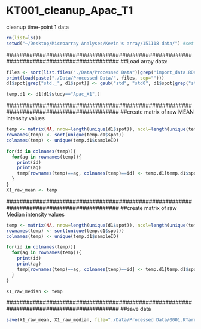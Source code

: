 # KT001_cleanup_Apac_T1
cleanup time-point 1 data

```r
rm(list=ls())
setwd("~/Desktop/Microarray Analyses/Kevin's array/151118 data/") #set working directory (folder where Apac array files are stored)
```

##########################################################################################
##Load array data:

```r
files <- sort(list.files("./Data/Processed Data")[grep("import_data.RData", list.files("./Data/Processed Data"))], decreasing=T)[1]
print(load(paste("./Data/Processed Data/", files, sep=""))) 
d1$spot[grep("std._", d1$spot)] <- gsub("std", "std0", d1$spot[grep("std._", d1$spot)])

temp.d1 <- d1[d1$study=="Apac_X1",]
```

##########################################################################################
##create matrix of raw MEAN intensity values

```r
temp <- matrix(NA, nrow=length(unique(d1$spot)), ncol=length(unique(temp.d1$sampleID)))
rownames(temp) <- sort(unique(temp.d1$spot))
colnames(temp) <- unique(temp.d1$sampleID)

for(id in colnames(temp)){
  for(ag in rownames(temp)){
    print(id)
    print(ag)
    temp[rownames(temp)==ag, colnames(temp)==id] <- temp.d1[temp.d1$spot==ag & temp.d1$sampleID==id, "Raw.Mean"]
  }
}
X1_raw_mean <- temp
```


##########################################################################################
##create matrix of raw Median intensity values

```r
temp <- matrix(NA, nrow=length(unique(d1$spot)), ncol=length(unique(temp.d1$sampleID)))
rownames(temp) <- sort(unique(temp.d1$spot))
colnames(temp) <- unique(temp.d1$sampleID)

for(id in colnames(temp)){
  for(ag in rownames(temp)){
    print(id)
    print(ag)
    temp[rownames(temp)==ag, colnames(temp)==id] <- temp.d1[temp.d1$spot==ag & temp.d1$sampleID==id, "Raw.Median"]
  }
}

X1_raw_median <- temp
```


##########################################################################################
##save data

```r
save(X1_raw_mean, X1_raw_median, file="./Data/Processed Data/0001.KTarray.Apac.cleaned_X1.RData")
```
